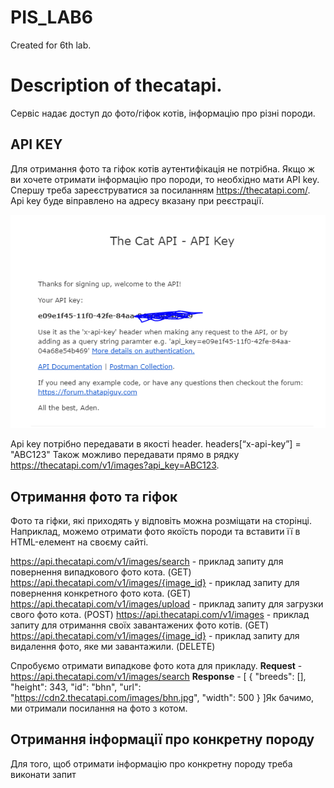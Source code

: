 # PIS_LAB6
Created for 6th lab. 

# Description of thecatapi.

Сервіс надає доступ до фото/гіфок котів, інформацію про різні породи.

## API KEY
Для отримання фото та гіфок котів аутентифікація не потрібна. Якщо ж ви хочете отримати інформацію про породи, то необхідно мати API key.
Спершу треба зареєструватися за посиланням https://thecatapi.com/. Api key буде віправлено на адресу вказану при реєстрації.

![ApiKey](/images/apiKey.PNG)

Api key потрібно передавати в якості header. 
headers[“x-api-key”] = "ABC123"
Також можливо передавати прямо в рядку https://thecatapi.com/v1/images?api_key=ABC123.

## Отримання фото та гіфок
Фото та гіфки, які приходять у відповіть можна розміщати на сторінці. Наприклад, можемо отримати фото якоїсть породи та вставити її в HTML-елемент на своєму сайті.

https://api.thecatapi.com/v1/images/search - приклад запиту для повернення випадкового фото кота. (GET)
https://api.thecatapi.com/v1/images/{image_id} - приклад запиту для повернення конкретного фото кота. (GET)
https://api.thecatapi.com/v1/images/upload - приклад запиту для загрузки свого фото кота. (POST)
https://api.thecatapi.com/v1/images - приклад запиту для отримання своїх завантажених фото котів. (GET)
https://api.thecatapi.com/v1/images/{image_id} - приклад запиту для видалення фото, яке ми завантажили. (DELETE)

Спробуємо отримати випадкове фото кота для прикладу. **Request** -  https://api.thecatapi.com/v1/images/search 
**Response** - [
  {
    "breeds": [],
    "height": 343,
    "id": "bhn",
    "url": "https://cdn2.thecatapi.com/images/bhn.jpg",
    "width": 500
  }
]Як бачимо, ми отримали посилання на фото з котом.

## Отримання інформації про конкретну породу
Для того, щоб отримати інформацію про конкретну породу треба виконати запит 
